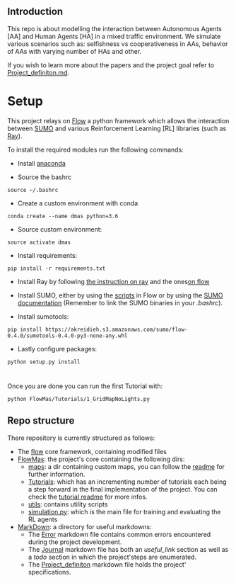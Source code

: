 ## Introduction 
This repo is about modelling the interaction between Autonomous Agents [AA] and Human Agents [HA] in a mixed traffic environment.
We simulate various scenarios such as: selfishness vs cooperativeness in AAs, behavior of AAs with varying number of HAs and other.

If you wish to learn more about the papers and the project goal refer to [Project_definiton.md](MarkDown/Project_definiton.md).

# Setup
This project relays on [Flow](https://github.com/flow-project/flow) a python framework which allows the interaction 
between [SUMO](http://sumo.sourceforge.net/userdoc/index.html) and various Reinforcement Learning [RL] libraries (such as [Ray](https://github.com/ray-project/ray)).

To install the required modules run the following commands:

- Install [anaconda](https://docs.anaconda.com/anaconda/install/)

- Source the bashrc

 `source ~/.bashrc`

- Create a custom environment with conda
 
 `conda create --name dmas python=3.6`

- Source custom environment: 

 `source activate dmas`

 - Install requirements:

 `pip install -r requirements.txt`
 

 - Install Ray by following [the instruction on ray](https://ray.readthedocs.io/en/latest/installation.html) and the ones[on flow](https://flow.readthedocs.io/en/latest/flow_setup.html#optional-install-ray-rllib)

- Install SUMO, either by using the [scripts](https://github.com/flow-project/flow/tree/master/scripts) in
  Flow or by using the [SUMO documentation](http://sumo.sourceforge.net/userdoc/Downloads.html) (Remember to
  link the SUMO binaries in your _.bashrc_).

- Install sumotools: 

`pip install https://akreidieh.s3.amazonaws.com/sumo/flow-0.4.0/sumotools-0.4.0-py3-none-any.whl`

- Lastly configure packages:

`python setup.py install` 

#

Once you are done you can run the first Tutorial with:

`python FlowMas/Tutorials/1_GridMapNoLights.py`

## Repo structure

There repository is currently structured as follows:

- The [flow](flow) core framework, containing modified files
- [FlowMas](FlowMas): the project's core containing the following dirs:
    - [maps](FlowMas/maps): a dir containing custom maps, you can follow the [readme](FlowMas/maps/README.md) for further information.
    - [Tutorials](FlowMas/Tutorials): which has an incrementing number of tutorials each being a step forward in the final implementation of the project. You can check the [tutorial readme](FlowMas/Tutorials/README.md) for more infos.
    - [utils](FlowMas/utils): contains utility scripts
    - [simulation.py](FlowMas/simulation.py): which is the main file for training and evaluating the RL agents
- [MarkDown](MarkDown): a directory for useful markdowns:
    - The [Error](MarkDown/Errors.md) markdown file contains common errors encountered during the project development.
    - The [Journal](MarkDown/Journal.md) markdown file has both an _useful_link_ section as well as a _todo_ section in which the project'steps are enumerated.
    - The [Project_definiton](MarkDown/Project_definiton.md) markdown file holds the project' specifications.
    